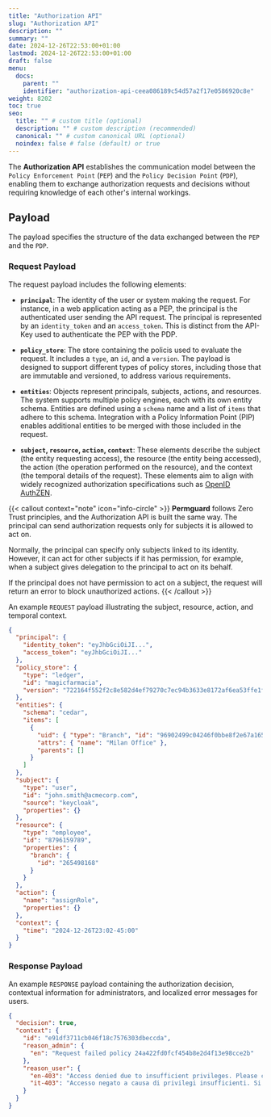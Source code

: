 ```yaml
---
title: "Authorization API"
slug: "Authorization API"
description: ""
summary: ""
date: 2024-12-26T22:53:00+01:00
lastmod: 2024-12-26T22:53:00+01:00
draft: false
menu:
  docs:
    parent: ""
    identifier: "authorization-api-ceea086189c54d57a2f17e0586920c8e"
weight: 8202
toc: true
seo:
  title: "" # custom title (optional)
  description: "" # custom description (recommended)
  canonical: "" # custom canonical URL (optional)
  noindex: false # false (default) or true
---
```


The **Authorization API** establishes the communication model between the `Policy Enforcement Point` (`PEP`) and the `Policy Decision Point` (`PDP`), enabling them to exchange authorization requests and decisions without requiring knowledge of each other's internal workings.

## Payload

The payload specifies the structure of the data exchanged between the `PEP` and the `PDP`.

### Request Payload

The request payload includes the following elements:

- **`principal`**:
  The identity of the user or system making the request. For instance, in a web application acting as a PEP, the principal is the authenticated user sending the API request. The principal is represented by an `identity_token` and an `access_token`. This is distinct from the API-Key used to authenticate the PEP with the PDP.

- **`policy_store`**:
  The store containing the policis used to evaluate the request. It includes a `type`, an `id`, and a `version`. The payload is designed to support different types of policy stores, including those that are immutable and versioned, to address various requirements.

- **`entities`**:
  Objects represent principals, subjects, actions, and resources. The system supports multiple policy engines, each with its own entity schema. Entities are defined using a `schema` name and a list of `items` that adhere to this schema. Integration with a Policy Information Point (PIP) enables additional entities to be merged with those included in the request.

- **`subject`, `resource`, `action`, `context`**:
  These elements describe the subject (the entity requesting access), the resource (the entity being accessed), the action (the operation performed on the resource), and the context (the temporal details of the request). These elements aim to align with widely recognized authorization specifications such as [OpenID AuthZEN](https://openid.net/wg/authzen/specifications/).

{{< callout context="note" icon="info-circle" >}}
**Permguard** follows Zero Trust principles, and the Authorization API is built the same way. The principal can send authorization requests only for subjects it is allowed to act on.

Normally, the principal can specify only subjects linked to its identity. However, it can act for other subjects if it has permission, for example, when a subject gives delegation to the principal to act on its behalf.

If the principal does not have permission to act on a subject, the request will return an error to block unauthorized actions.
{{< /callout >}}

An example `REQUEST` payload illustrating the subject, resource, action, and temporal context.

```json
{
  "principal": {
    "identity_token": "eyJhbGciOiJI...",
    "access_token": "eyJhbGciOiJI..."
  },
  "policy_store": {
    "type": "ledger",
    "id": "magicfarmacia",
    "version": "722164f552f2c8e582d4ef79270c7ec94b3633e8172af6ea53ffe1fdf64d66de"
  },
  "entities": {
    "schema": "cedar",
    "items": [
      {
        "uid": { "type": "Branch", "id": "96902499c04246f0bbe8f2e67a165a64" },
        "attrs": { "name": "Milan Office" },
        "parents": []
      }
    ]
  },
  "subject": {
    "type": "user",
    "id": "john.smith@acmecorp.com",
    "source": "keycloak",
    "properties": {}
  },
  "resource": {
    "type": "employee",
    "id": "8796159789",
    "properties": {
      "branch": {
        "id": "265498168"
      }
    }
  },
  "action": {
    "name": "assignRole",
    "properties": {}
  },
  "context": {
    "time": "2024-12-26T23:02-45:00"
  }
}
```

### Response Payload

An example `RESPONSE` payload containing the authorization decision, contextual information for administrators, and localized error messages for users.

```json
{
  "decision": true,
  "context": {
    "id": "e91df3711cb046f18c7576303dbeccda",
    "reason_admin": {
      "en": "Request failed policy 24a422fd0fcf454b8e2d4f13e98cce2b"
    },
    "reason_user": {
      "en-403": "Access denied due to insufficient privileges. Please contact your administrator.",
      "it-403": "Accesso negato a causa di privilegi insufficienti. Si prega di contattare il proprio amministratore."
    }
  }
}
```
